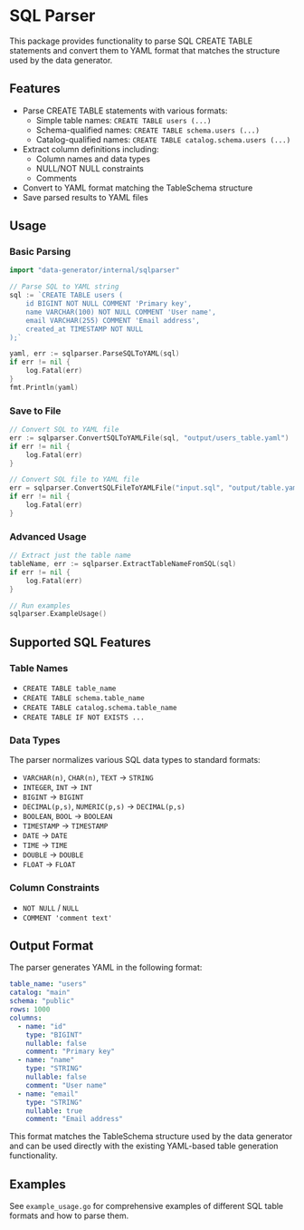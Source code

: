 # SQL Parser

This package provides functionality to parse SQL CREATE TABLE statements and convert them to YAML format that matches the structure used by the data generator.

## Features

- Parse CREATE TABLE statements with various formats:
  - Simple table names: `CREATE TABLE users (...)`
  - Schema-qualified names: `CREATE TABLE schema.users (...)`
  - Catalog-qualified names: `CREATE TABLE catalog.schema.users (...)`
- Extract column definitions including:
  - Column names and data types
  - NULL/NOT NULL constraints
  - Comments
- Convert to YAML format matching the TableSchema structure
- Save parsed results to YAML files

## Usage

### Basic Parsing

```go
import "data-generator/internal/sqlparser"

// Parse SQL to YAML string
sql := `CREATE TABLE users (
    id BIGINT NOT NULL COMMENT 'Primary key',
    name VARCHAR(100) NOT NULL COMMENT 'User name',
    email VARCHAR(255) COMMENT 'Email address',
    created_at TIMESTAMP NOT NULL
);`

yaml, err := sqlparser.ParseSQLToYAML(sql)
if err != nil {
    log.Fatal(err)
}
fmt.Println(yaml)
```

### Save to File

```go
// Convert SQL to YAML file
err := sqlparser.ConvertSQLToYAMLFile(sql, "output/users_table.yaml")
if err != nil {
    log.Fatal(err)
}

// Convert SQL file to YAML file
err = sqlparser.ConvertSQLFileToYAMLFile("input.sql", "output/table.yaml")
if err != nil {
    log.Fatal(err)
}
```

### Advanced Usage

```go
// Extract just the table name
tableName, err := sqlparser.ExtractTableNameFromSQL(sql)
if err != nil {
    log.Fatal(err)
}

// Run examples
sqlparser.ExampleUsage()
```

## Supported SQL Features

### Table Names
- `CREATE TABLE table_name`
- `CREATE TABLE schema.table_name`
- `CREATE TABLE catalog.schema.table_name`
- `CREATE TABLE IF NOT EXISTS ...`

### Data Types
The parser normalizes various SQL data types to standard formats:
- `VARCHAR(n)`, `CHAR(n)`, `TEXT` → `STRING`
- `INTEGER`, `INT` → `INT`
- `BIGINT` → `BIGINT`
- `DECIMAL(p,s)`, `NUMERIC(p,s)` → `DECIMAL(p,s)`
- `BOOLEAN`, `BOOL` → `BOOLEAN`
- `TIMESTAMP` → `TIMESTAMP`
- `DATE` → `DATE`
- `TIME` → `TIME`
- `DOUBLE` → `DOUBLE`
- `FLOAT` → `FLOAT`

### Column Constraints
- `NOT NULL` / `NULL`
- `COMMENT 'comment text'`

## Output Format

The parser generates YAML in the following format:

```yaml
table_name: "users"
catalog: "main"
schema: "public"
rows: 1000
columns:
  - name: "id"
    type: "BIGINT"
    nullable: false
    comment: "Primary key"
  - name: "name"
    type: "STRING"
    nullable: false
    comment: "User name"
  - name: "email"
    type: "STRING"
    nullable: true
    comment: "Email address"
```

This format matches the TableSchema structure used by the data generator and can be used directly with the existing YAML-based table generation functionality.

## Examples

See `example_usage.go` for comprehensive examples of different SQL table formats and how to parse them. 
